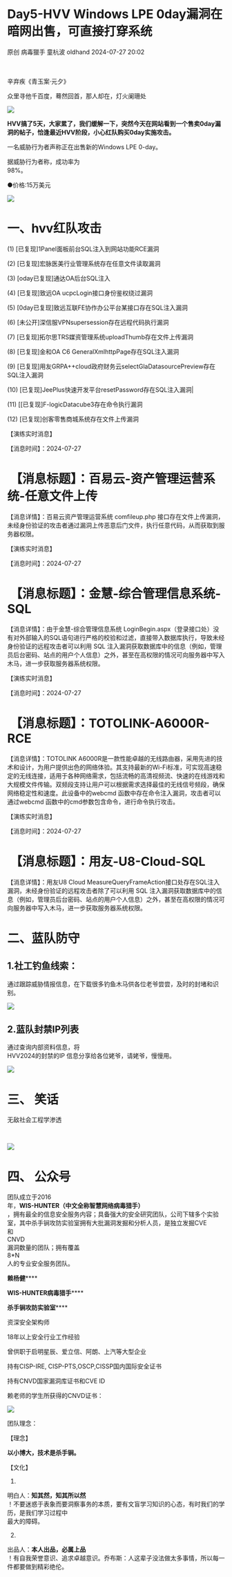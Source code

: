 #  Day5-HVV Windows LPE 0day漏洞在暗网出售，可直接打穿系统   
原创 病毒獵手 童杭波  oldhand   2024-07-27 20:02  
  
                      
   
辛弃疾《青玉案·元夕》  
  
众里寻他千百度，蓦然回首，那人却在，灯火阑珊处  
  
  
![](https://mmbiz.qpic.cn/mmbiz_jpg/cy038mJgyib5yp70OmcYJQN8oeXicmuicuPw6ezVwgFvg6aSmAzOic7fZj9ic9tDzfyXzOuZoibhqaaMQ8DklJPsQ4Rw/640?wx_fmt=jpeg&from=appmsg "")  
  
  
  
**HVV搞了5天，大家累了，我们缓解一下，突然今天在网站看到一个售卖0day漏洞的帖子，恰逢最近HVV阶段，小心红队购买0day实施攻击。**  
  
一名威胁行为者声称正在出售新的Windows LPE 0-day。  
  
据威胁行为者称，成功率为   
98%。  
  
●价格:15万美元  
  
![](https://mmbiz.qpic.cn/mmbiz_png/cy038mJgyib5yp70OmcYJQN8oeXicmuicuPqeStEUx7mqeibdAQzY0LbL8H9MP9WBibkq6icemfwkXIBPTKWIEnrB1Aw/640?wx_fmt=png&from=appmsg "")  
# 一、hvv红队攻击  
  
  
(1) [已复现]1Panel面板前台SQL注入到网站功能RCE漏洞  
  
(2) [已复现]宏脉医美行业管理系统存在任意文件读取漏洞  
  
(3) [oday已复现]通达OA后台SQL注入  
  
(4) [已复现]致远OA ucpcLogin接口身份鉴权绕过漏洞  
  
(5) [0day已复现]致远互联FE协作办公平台某接口存在SQL注入漏洞  
  
(6) [未公开]深信服VPNsupersession存在远程代码执行漏洞  
  
(7) [已复现]拓尔思TRS媒资管理系统uploadThumb存在文件上传漏洞  
  
(8) [已复现]金和OA C6 GeneralXmlhttpPage存在SQL注入漏洞  
  
(9) [已复现]用友GRPA++cloud政府财务云selectGlaDatasourcePreview存在SQL注入漏洞  
  
(10) [已复现]JeePlus快速开发平台resetPassword存在SQL注入漏洞|  
  
(11) [[已复现]F-logicDatacube3存在命令执行漏洞  
  
(12) [已复现]创客零售商城系统存在文件上传漏洞  
  
  
【演练实时消息】  
  
【消息时间】：2024-07-27  
#  【消息标题】：百易云-资产管理运营系统-任意文件上传  
  
【消息详情】：百易云资产管理运营系统 comfileup.php 接口存在文件上传漏洞，未经身份验证的攻击者通过漏洞上传恶意后门文件，执行任意代码，从而获取到服务器权限。  
  
【演练实时消息】  
  
【消息时间】：2024-07-27  
#  【消息标题】：金慧-综合管理信息系统-SQL  
  
【消息详情】：由于金慧-综合管理信息系统 LoginBegin.aspx（登录接口处）没有对外部输入的SQL语句进行严格的校验和过滤，直接带入数据库执行，导致未经身份验证的远程攻击者可以利用 SQL 注入漏洞获取数据库中的信息（例如，管理员后台密码、站点的用户个人信息）之外，甚至在高权限的情况可向服务器中写入木马，进一步获取服务器系统权限。  
  
【演练实时消息】  
  
【消息时间】：2024-07-27  
#  【消息标题】：TOTOLINK-A6000R-RCE  
  
【消息详情】：TOTOLINK A6000R是一款性能卓越的无线路由器，采用先进的技术和设计，为用户提供出色的网络体验。其支持最新的Wi-Fi标准，可实现高速稳定的无线连接，适用于各种网络需求，包括流畅的高清视频流、快速的在线游戏和大规模文件传输。双频段支持让用户可以根据需求选择最佳的无线信号频段，确保网络稳定性和速度。此设备中的webcmd 函数中存在命令注入漏洞，攻击者可以通过webcmd 函数中的cmd参数包含命令，进行命令执行攻击。  
  
【演练实时消息】  
  
【消息时间】：2024-07-27  
#  【消息标题】：用友-U8-Cloud-SQL  
  
【消息详情】：用友U8 Cloud MeasureQueryFrameAction接口处存在SQL注入漏洞，未经身份验证的远程攻击者除了可以利用 SQL 注入漏洞获取数据库中的信息（例如，管理员后台密码、站点的用户个人信息）之外，甚至在高权限的情况可向服务器中写入木马，进一步获取服务器系统权限。  
# 二、蓝队防守  
## 1.社工钓鱼线索：  
  
通过跟踪威胁情报信息，在下载很多钓鱼木马供各位老爷尝尝，及时的封堵和识别。  
  
  
![](https://mmbiz.qpic.cn/mmbiz_png/cy038mJgyib5yp70OmcYJQN8oeXicmuicuPuVIl1nMsrM2jZTRRJDtk8U5ov1Yz3pmZUoZx5ww28eiaN4zpwWotp7A/640?wx_fmt=png&from=appmsg "")  
  
  
## 2.蓝队封禁IP列表  
  
通过查询内部资料信息，将  
HVV2024的封禁的IP 信息分享给各位姥爷，请姥爷，慢慢用。  
  
  
![](https://mmbiz.qpic.cn/mmbiz_png/cy038mJgyib5yp70OmcYJQN8oeXicmuicuPRPjdnpc1bUKyPWRT6844009Dyt4ic2lmCAAVfRibYibmVStIwRaXiaHdvA/640?wx_fmt=png&from=appmsg "")  
  
  
# 三、 笑话  
  
无敌社会工程学渗透  
  
   
  
![](https://mmbiz.qpic.cn/mmbiz_png/cy038mJgyib5yp70OmcYJQN8oeXicmuicuPM443QGwwsj7buRgjAcprkYpWqvEhrYttbQhg1V0CCFyNZTW2YXKJaA/640?wx_fmt=png&from=appmsg "")  
  
# 四、 公众号  
  
团队成立于2016  
年，**WIS-HUNTER（中文全称智慧网络病毒猎手）**  
，拥有最全的信息安全服务内容；具备强大的安全研究团队，公司下辖多个实验室，其中杀手锏攻防实验室拥有大批漏洞发掘和分析人员，是独立发掘CVE  
和  
CNVD  
漏洞数量的团队；拥有覆盖  
8*N  
人的专业安全服务团队。  
  
**赖杨健******  
  
**WIS-HUNTER病毒猎手******  
  
**杀手锏攻防实验室******  
  
资深安全架构师  
  
18年以上安全行业工作经验  
  
曾供职于启明星辰、爱立信、阿朗、上汽等大型企业  
  
持有CISP-IRE, CISP-PTS,OSCP,CISSP国内国际安全证书  
  
持有CNVD国家漏洞库证书和CVE ID  
  
赖老师的学生所获得的CNVD证书：  
  
![](https://mmbiz.qpic.cn/mmbiz_png/cy038mJgyib6S8yvh7wWG82X6YsMwTzfpxoodibamI9uvyJByU8McVepBFExmONTaoLtKQibuibkbEQssch3U8fNgQ/640?wx_fmt=other&from=appmsg&tp=webp&wxfrom=5&wx_lazy=1&wx_co=1 "")  
  
团队理念：  
  
【理念】  
  
**以小博大，技术是杀手锏。**  
  
【文化】  
  
1.  
明白人：**知其然，知其所以然**  
！不要迷惑于表象而要洞察事务的本质，要有文盲学习知识的心态，有时我们的学历，是我们学习过程中   
最大的障碍。  
  
2.  
出品人：**本人出品，必属上品**  
！有自我荣誉意识、追求卓越意识。乔布斯：人这辈子没法做太多事情，所以每一件都要做到精彩绝伦。  
  
